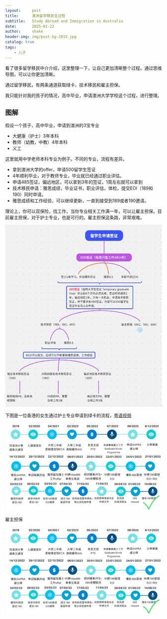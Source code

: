 ```yaml
---
layout:     post
title:      澳洲留学移民全过程
subtitle:   Study Abroad and Immigration in Australia
date:       2025-01-22
author:     shake
header-img: img/post-bg-2015.jpg
catalog: true
tags:
    - 儿子
---
```


看了很多留学移民中介介绍，这里整理一下，让自己更加清晰整个过程。通过思维导图，可以让你更加清晰。

通过留学移民，有两条通道获取绿卡，技术移民和雇主担保。

我只能针对我的孩子的情况，高中毕业，申请澳洲大学学校这个过程，进行整理。

## 图解

假设一个孩子，高中毕业，申请到澳洲的3宝专业

* 大健康（护士）3年本科
* 教师（幼教，中教）4年本科
* 义工
  
这里就用中学老师本科专业为例子。不同的专业，流程有差异。

* 拿到澳洲大学的offer，申请500留学生签证
* 4年顺利毕业，对于教师专业，毕业就已经通过职业评估。
* 申请485签证，偏远地区，可以拿到3年的签证，1周左右就可以拿到
* 技术移民申请：雅思成绩，毕业证书，职业评估，体检，提交EOI（189和190）同时申请。
* 雅思成绩和工作经验，可以继续更新，一直到接受到189或者190邀请。

理论上，你可以双保险，找工作，当你专业相关工作满一年，可以让雇主担保。目前雇主担保，对于护士专业，也是可行的。雇主担保这条路，非常艰难。

![189](/img/2025/feb/189.png "189")

下图是一位香港的女生通过护士专业申请到绿卡的流程，[粤语视频](https://www.youtube.com/watch?v=rlCurBKxG4Y)

![190](/img/2025/feb/190.png "190")

雇主担保

![482](/img/2025/feb/190.png "482")



